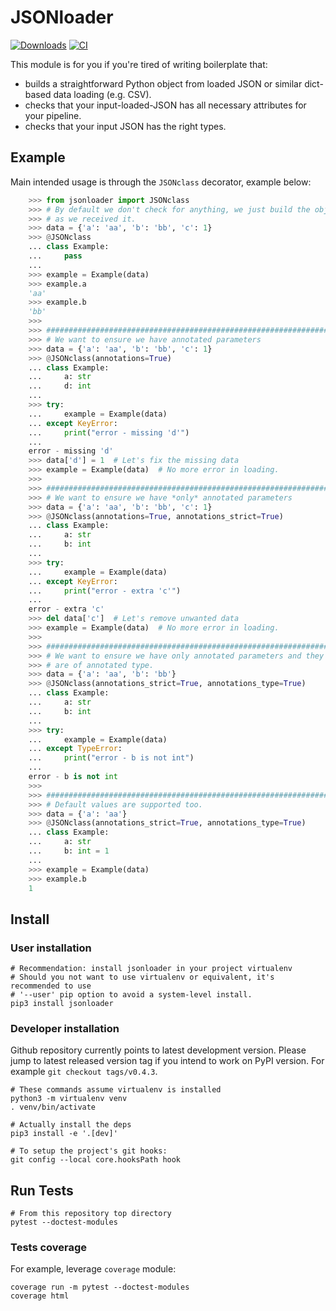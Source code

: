# JSONloader
[![Downloads](https://pepy.tech/badge/jsonloader)](https://pepy.tech/project/jsonloader)
[![CI](https://github.com/kribou/jsonloader/actions/workflows/lint-and-tests.yml/badge.svg)](https://github.com/kribou/jsonloader/actions/workflows/lint-and-tests.yml)

This module is for you if you're tired of writing boilerplate that:
- builds a straightforward Python object from loaded JSON or similar dict-based
  data loading (e.g. CSV).
- checks that your input-loaded-JSON has all necessary attributes for your pipeline.
- checks that your input JSON has the right types.


## Example
Main intended usage is through the `JSONclass` decorator, example below:

```python
    >>> from jsonloader import JSONclass
    >>> # By default we don't check for anything, we just build the object
    >>> # as we received it.
    >>> data = {'a': 'aa', 'b': 'bb', 'c': 1}
    >>> @JSONclass
    ... class Example:
    ...     pass
    ...
    >>> example = Example(data)
    >>> example.a
    'aa'
    >>> example.b
    'bb'
    >>>
    >>> ######################################################################
    >>> # We want to ensure we have annotated parameters
    >>> data = {'a': 'aa', 'b': 'bb', 'c': 1}
    >>> @JSONclass(annotations=True)
    ... class Example:
    ...     a: str
    ...     d: int
    ...
    >>> try:
    ...     example = Example(data)
    ... except KeyError:
    ...     print("error - missing 'd'")
    ...
    error - missing 'd'
    >>> data['d'] = 1  # Let's fix the missing data
    >>> example = Example(data)  # No more error in loading.
    >>>
    >>> ######################################################################
    >>> # We want to ensure we have *only* annotated parameters
    >>> data = {'a': 'aa', 'b': 'bb', 'c': 1}
    >>> @JSONclass(annotations=True, annotations_strict=True)
    ... class Example:
    ...     a: str
    ...     b: int
    ...
    >>> try:
    ...     example = Example(data)
    ... except KeyError:
    ...     print("error - extra 'c'")
    ...
    error - extra 'c'
    >>> del data['c']  # Let's remove unwanted data
    >>> example = Example(data)  # No more error in loading.
    >>>
    >>> ######################################################################
    >>> # We want to ensure we have only annotated parameters and they
    >>> # are of annotated type.
    >>> data = {'a': 'aa', 'b': 'bb'}
    >>> @JSONclass(annotations_strict=True, annotations_type=True)
    ... class Example:
    ...     a: str
    ...     b: int
    ...
    >>> try:
    ...     example = Example(data)
    ... except TypeError:
    ...     print("error - b is not int")
    ...
    error - b is not int
    >>>
    >>> ######################################################################
    >>> # Default values are supported too.
    >>> data = {'a': 'aa'}
    >>> @JSONclass(annotations_strict=True, annotations_type=True)
    ... class Example:
    ...     a: str
    ...     b: int = 1
    ...
    >>> example = Example(data)
    >>> example.b
    1


```

## Install

### User installation
```
# Recommendation: install jsonloader in your project virtualenv
# Should you not want to use virtualenv or equivalent, it's recommended to use
# '--user' pip option to avoid a system-level install.
pip3 install jsonloader
```

### Developer installation

Github repository currently points to latest development version. Please
jump to latest released version tag if you intend to work on PyPI version.
For example `git checkout tags/v0.4.3`.

```
# These commands assume virtualenv is installed
python3 -m virtualenv venv
. venv/bin/activate

# Actually install the deps
pip3 install -e '.[dev]'

# To setup the project's git hooks:
git config --local core.hooksPath hook
```

## Run Tests

```
# From this repository top directory
pytest --doctest-modules
```

### Tests coverage
For example, leverage `coverage` module:
```
coverage run -m pytest --doctest-modules
coverage html
```



